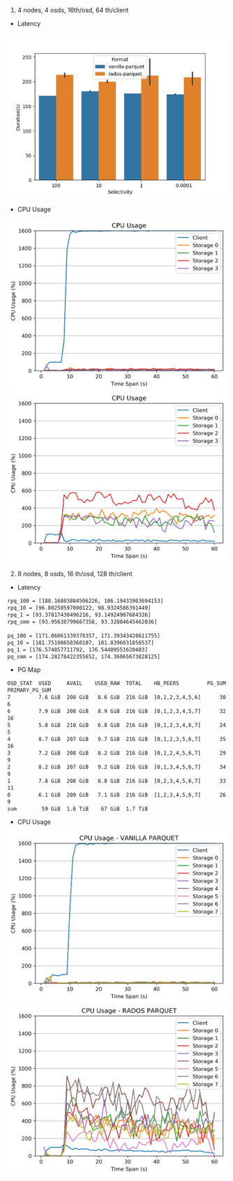1. 4 nodes, 4 osds, 16th/osd, 64 th/client

* Latency

![1](./4node_with_1osdeach.png)

* CPU Usage

![2](./cpu_1_pq_com.png)
![2](./cpu_1_rpq_com.png)

2. 8 nodes, 8 osds, 16 th/osd, 128 th/client

* Latency
```
rpq_100 = [188.16803884506226, 186.19433903694153]
rpq_10 = [96.80250597000122, 98.9324586391449]
rpq_1 = [93.37817430496216, 93.14924907684326]
rpq_smm = [93.95638799667358, 93.32884645462036]

pq_100 = [171.06061339378357, 171.39343428611755]
pq_10 = [181.75198650360107, 181.8396031856537]
pq_1 = [176.574857711792, 176.54409551620483]
pq_smm = [174.28278422355652, 174.36065673828125]
```

* PG Map

```
OSD_STAT  USED     AVAIL    USED_RAW  TOTAL    HB_PEERS         PG_SUM  PRIMARY_PG_SUM
7         7.6 GiB  208 GiB   8.6 GiB  216 GiB  [0,1,2,3,4,5,6]      30               6
6         7.9 GiB  208 GiB   8.9 GiB  216 GiB  [0,1,2,3,4,5,7]      32              16
5         5.8 GiB  210 GiB   6.8 GiB  216 GiB  [0,1,2,3,4,6,7]      24               5
4         8.7 GiB  207 GiB   9.7 GiB  216 GiB  [0,1,2,3,5,6,7]      35              16
3         7.2 GiB  208 GiB   8.2 GiB  216 GiB  [0,1,2,4,5,6,7]      29               9
2         8.2 GiB  207 GiB   9.2 GiB  216 GiB  [0,1,3,4,5,6,7]      34               9
1         7.8 GiB  208 GiB   8.8 GiB  216 GiB  [0,2,3,4,5,6,7]      33              11
0         6.1 GiB  209 GiB   7.1 GiB  216 GiB  [1,2,3,4,5,6,7]      26               9
sum        59 GiB  1.6 TiB    67 GiB  1.7 TiB                                         
```

* CPU Usage

![2](./cpu_2_pq_com.png)
![2](./cpu_2_rpq_com.png)

